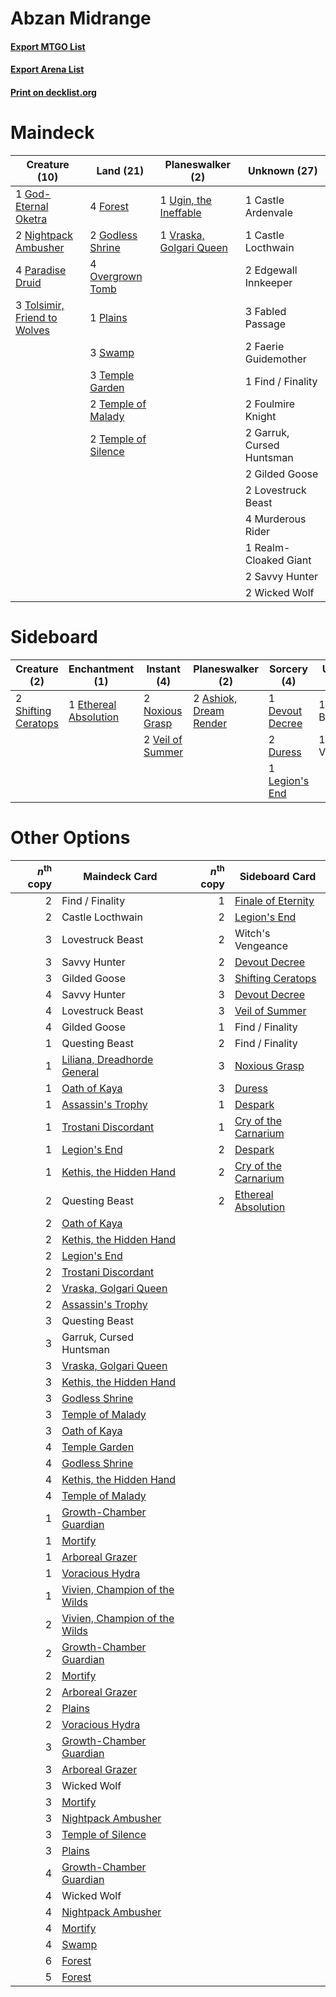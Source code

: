 # Abzan Midrange

#### [Export MTGO List](../collection/Abzan%20Midrange/Abzan%20Midrange.txt)
#### [Export Arena List](../collection/Abzan%20Midrange/Abzan%20Midrange_arena.txt)
#### [Print on decklist.org](http://decklist.org/?deckmain=1%09Castle%20Ardenvale%0A1%09Castle%20Locthwain%0A2%09Edgewall%20Innkeeper%0A3%09Fabled%20Passage%0A2%09Faerie%20Guidemother%0A1%09Find%20/%20Finality%0A4%09Forest%0A2%09Foulmire%20Knight%0A2%09Garruk,%20Cursed%20Huntsman%0A2%09Gilded%20Goose%0A1%09God-Eternal%20Oketra%0A2%09Godless%20Shrine%0A2%09Lovestruck%20Beast%0A4%09Murderous%20Rider%0A2%09Nightpack%20Ambusher%0A4%09Overgrown%20Tomb%0A4%09Paradise%20Druid%0A1%09Plains%0A1%09Realm-Cloaked%20Giant%0A2%09Savvy%20Hunter%0A3%09Swamp%0A3%09Temple%20Garden%0A2%09Temple%20of%20Malady%0A2%09Temple%20of%20Silence%0A3%09Tolsimir,%20Friend%20to%20Wolves%0A1%09Ugin,%20the%20Ineffable%0A1%09Vraska,%20Golgari%20Queen%0A2%09Wicked%20Wolf&deckside=2%09Ashiok,%20Dream%20Render%0A1%09Devout%20Decree%0A2%09Duress%0A1%09Ethereal%20Absolution%0A1%09Legion's%20End%0A2%09Noxious%20Grasp%0A1%09Questing%20Beast%0A2%09Shifting%20Ceratops%0A2%09Veil%20of%20Summer%0A1%09Witch's%20Vengeance)
# Maindeck

|                                             Creature (10)                                             |                                          Land (21)                                           |                                         Planeswalker (2)                                         |      Unknown (27)       |
|-------------------------------------------------------------------------------------------------------|----------------------------------------------------------------------------------------------|--------------------------------------------------------------------------------------------------|-------------------------|
|1 [God-Eternal Oketra](http://gatherer.wizards.com/Pages/Card/Details.aspx?multiverseid=460943)        |4 [Forest](http://gatherer.wizards.com/Pages/Card/Details.aspx?multiverseid=439860)           |1 [Ugin, the Ineffable](http://gatherer.wizards.com/Pages/Card/Details.aspx?multiverseid=460929)  |1 Castle Ardenvale       |
|2 [Nightpack Ambusher](http://gatherer.wizards.com/Pages/Card/Details.aspx?multiverseid=466939)        |2 [Godless Shrine](http://gatherer.wizards.com/Pages/Card/Details.aspx?multiverseid=405099)   |1 [Vraska, Golgari Queen](http://gatherer.wizards.com/Pages/Card/Details.aspx?multiverseid=452963)|1 Castle Locthwain       |
|4 [Paradise Druid](http://gatherer.wizards.com/Pages/Card/Details.aspx?multiverseid=461098)            |4 [Overgrown Tomb](http://gatherer.wizards.com/Pages/Card/Details.aspx?multiverseid=405103)   |                                                                                                  |2 Edgewall Innkeeper     |
|3 [Tolsimir, Friend to Wolves](http://gatherer.wizards.com/Pages/Card/Details.aspx?multiverseid=461151)|1 [Plains](http://gatherer.wizards.com/Pages/Card/Details.aspx?multiverseid=439856)           |                                                                                                  |3 Fabled Passage         |
|                                                                                                       |3 [Swamp](http://gatherer.wizards.com/Pages/Card/Details.aspx?multiverseid=439858)            |                                                                                                  |2 Faerie Guidemother     |
|                                                                                                       |3 [Temple Garden](http://gatherer.wizards.com/Pages/Card/Details.aspx?multiverseid=405112)    |                                                                                                  |1 Find / Finality        |
|                                                                                                       |2 [Temple of Malady](http://gatherer.wizards.com/Pages/Card/Details.aspx?multiverseid=380515) |                                                                                                  |2 Foulmire Knight        |
|                                                                                                       |2 [Temple of Silence](http://gatherer.wizards.com/Pages/Card/Details.aspx?multiverseid=373522)|                                                                                                  |2 Garruk, Cursed Huntsman|
|                                                                                                       |                                                                                              |                                                                                                  |2 Gilded Goose           |
|                                                                                                       |                                                                                              |                                                                                                  |2 Lovestruck Beast       |
|                                                                                                       |                                                                                              |                                                                                                  |4 Murderous Rider        |
|                                                                                                       |                                                                                              |                                                                                                  |1 Realm-Cloaked Giant    |
|                                                                                                       |                                                                                              |                                                                                                  |2 Savvy Hunter           |
|                                                                                                       |                                                                                              |                                                                                                  |2 Wicked Wolf            |


# Sideboard

|                                         Creature (2)                                         |                                        Enchantment (1)                                         |                                        Instant (4)                                        |                                        Planeswalker (2)                                         |                                       Sorcery (4)                                        |    Unknown (2)    |
|----------------------------------------------------------------------------------------------|------------------------------------------------------------------------------------------------|-------------------------------------------------------------------------------------------|-------------------------------------------------------------------------------------------------|------------------------------------------------------------------------------------------|-------------------|
|2 [Shifting Ceratops](http://gatherer.wizards.com/Pages/Card/Details.aspx?multiverseid=466948)|1 [Ethereal Absolution](http://gatherer.wizards.com/Pages/Card/Details.aspx?multiverseid=457314)|2 [Noxious Grasp](http://gatherer.wizards.com/Pages/Card/Details.aspx?multiverseid=466864) |2 [Ashiok, Dream Render](http://gatherer.wizards.com/Pages/Card/Details.aspx?multiverseid=461155)|1 [Devout Decree](http://gatherer.wizards.com/Pages/Card/Details.aspx?multiverseid=466767)|1 Questing Beast   |
|                                                                                              |                                                                                                |2 [Veil of Summer](http://gatherer.wizards.com/Pages/Card/Details.aspx?multiverseid=466952)|                                                                                                 |2 [Duress](http://gatherer.wizards.com/Pages/Card/Details.aspx?multiverseid=14557)        |1 Witch's Vengeance|
|                                                                                              |                                                                                                |                                                                                           |                                                                                                 |1 [Legion's End](http://gatherer.wizards.com/Pages/Card/Details.aspx?multiverseid=466860) |                   |


# Other Options

|*n*<sup>th</sup> copy|                                             Maindeck Card                                              |*n*<sup>th</sup> copy|                                        Sideboard Card                                         |
|--------------------:|--------------------------------------------------------------------------------------------------------|--------------------:|-----------------------------------------------------------------------------------------------|
|                    2|Find / Finality                                                                                         |                    1|[Finale of Eternity](http://gatherer.wizards.com/Pages/Card/Details.aspx?multiverseid=461018)  |
|                    2|Castle Locthwain                                                                                        |                    2|[Legion's End](http://gatherer.wizards.com/Pages/Card/Details.aspx?multiverseid=466860)        |
|                    3|Lovestruck Beast                                                                                        |                    2|Witch's Vengeance                                                                              |
|                    3|Savvy Hunter                                                                                            |                    2|[Devout Decree](http://gatherer.wizards.com/Pages/Card/Details.aspx?multiverseid=466767)       |
|                    3|Gilded Goose                                                                                            |                    3|[Shifting Ceratops](http://gatherer.wizards.com/Pages/Card/Details.aspx?multiverseid=466948)   |
|                    4|Savvy Hunter                                                                                            |                    3|[Devout Decree](http://gatherer.wizards.com/Pages/Card/Details.aspx?multiverseid=466767)       |
|                    4|Lovestruck Beast                                                                                        |                    3|[Veil of Summer](http://gatherer.wizards.com/Pages/Card/Details.aspx?multiverseid=466952)      |
|                    4|Gilded Goose                                                                                            |                    1|Find / Finality                                                                                |
|                    1|Questing Beast                                                                                          |                    2|Find / Finality                                                                                |
|                    1|[Liliana, Dreadhorde General](http://gatherer.wizards.com/Pages/Card/Details.aspx?multiverseid=461024)  |                    3|[Noxious Grasp](http://gatherer.wizards.com/Pages/Card/Details.aspx?multiverseid=466864)       |
|                    1|[Oath of Kaya](http://gatherer.wizards.com/Pages/Card/Details.aspx?multiverseid=461136)                 |                    3|[Duress](http://gatherer.wizards.com/Pages/Card/Details.aspx?multiverseid=14557)               |
|                    1|[Assassin's Trophy](http://gatherer.wizards.com/Pages/Card/Details.aspx?multiverseid=452902)            |                    1|[Despark](http://gatherer.wizards.com/Pages/Card/Details.aspx?multiverseid=461117)             |
|                    1|[Trostani Discordant](http://gatherer.wizards.com/Pages/Card/Details.aspx?multiverseid=452958)          |                    1|[Cry of the Carnarium](http://gatherer.wizards.com/Pages/Card/Details.aspx?multiverseid=457214)|
|                    1|[Legion's End](http://gatherer.wizards.com/Pages/Card/Details.aspx?multiverseid=466860)                 |                    2|[Despark](http://gatherer.wizards.com/Pages/Card/Details.aspx?multiverseid=461117)             |
|                    1|[Kethis, the Hidden Hand](http://gatherer.wizards.com/Pages/Card/Details.aspx?multiverseid=466965)      |                    2|[Cry of the Carnarium](http://gatherer.wizards.com/Pages/Card/Details.aspx?multiverseid=457214)|
|                    2|Questing Beast                                                                                          |                    2|[Ethereal Absolution](http://gatherer.wizards.com/Pages/Card/Details.aspx?multiverseid=457314) |
|                    2|[Oath of Kaya](http://gatherer.wizards.com/Pages/Card/Details.aspx?multiverseid=461136)                 |                     |                                                                                               |
|                    2|[Kethis, the Hidden Hand](http://gatherer.wizards.com/Pages/Card/Details.aspx?multiverseid=466965)      |                     |                                                                                               |
|                    2|[Legion's End](http://gatherer.wizards.com/Pages/Card/Details.aspx?multiverseid=466860)                 |                     |                                                                                               |
|                    2|[Trostani Discordant](http://gatherer.wizards.com/Pages/Card/Details.aspx?multiverseid=452958)          |                     |                                                                                               |
|                    2|[Vraska, Golgari Queen](http://gatherer.wizards.com/Pages/Card/Details.aspx?multiverseid=452963)        |                     |                                                                                               |
|                    2|[Assassin's Trophy](http://gatherer.wizards.com/Pages/Card/Details.aspx?multiverseid=452902)            |                     |                                                                                               |
|                    3|Questing Beast                                                                                          |                     |                                                                                               |
|                    3|Garruk, Cursed Huntsman                                                                                 |                     |                                                                                               |
|                    3|[Vraska, Golgari Queen](http://gatherer.wizards.com/Pages/Card/Details.aspx?multiverseid=452963)        |                     |                                                                                               |
|                    3|[Kethis, the Hidden Hand](http://gatherer.wizards.com/Pages/Card/Details.aspx?multiverseid=466965)      |                     |                                                                                               |
|                    3|[Godless Shrine](http://gatherer.wizards.com/Pages/Card/Details.aspx?multiverseid=405099)               |                     |                                                                                               |
|                    3|[Temple of Malady](http://gatherer.wizards.com/Pages/Card/Details.aspx?multiverseid=380515)             |                     |                                                                                               |
|                    3|[Oath of Kaya](http://gatherer.wizards.com/Pages/Card/Details.aspx?multiverseid=461136)                 |                     |                                                                                               |
|                    4|[Temple Garden](http://gatherer.wizards.com/Pages/Card/Details.aspx?multiverseid=405112)                |                     |                                                                                               |
|                    4|[Godless Shrine](http://gatherer.wizards.com/Pages/Card/Details.aspx?multiverseid=405099)               |                     |                                                                                               |
|                    4|[Kethis, the Hidden Hand](http://gatherer.wizards.com/Pages/Card/Details.aspx?multiverseid=466965)      |                     |                                                                                               |
|                    4|[Temple of Malady](http://gatherer.wizards.com/Pages/Card/Details.aspx?multiverseid=380515)             |                     |                                                                                               |
|                    1|[Growth-Chamber Guardian](http://gatherer.wizards.com/Pages/Card/Details.aspx?multiverseid=457272)      |                     |                                                                                               |
|                    1|[Mortify](http://gatherer.wizards.com/Pages/Card/Details.aspx?multiverseid=420829)                      |                     |                                                                                               |
|                    1|[Arboreal Grazer](http://gatherer.wizards.com/Pages/Card/Details.aspx?multiverseid=461076)              |                     |                                                                                               |
|                    1|[Voracious Hydra](http://gatherer.wizards.com/Pages/Card/Details.aspx?multiverseid=466954)              |                     |                                                                                               |
|                    1|[Vivien, Champion of the Wilds](http://gatherer.wizards.com/Pages/Card/Details.aspx?multiverseid=461107)|                     |                                                                                               |
|                    2|[Vivien, Champion of the Wilds](http://gatherer.wizards.com/Pages/Card/Details.aspx?multiverseid=461107)|                     |                                                                                               |
|                    2|[Growth-Chamber Guardian](http://gatherer.wizards.com/Pages/Card/Details.aspx?multiverseid=457272)      |                     |                                                                                               |
|                    2|[Mortify](http://gatherer.wizards.com/Pages/Card/Details.aspx?multiverseid=420829)                      |                     |                                                                                               |
|                    2|[Arboreal Grazer](http://gatherer.wizards.com/Pages/Card/Details.aspx?multiverseid=461076)              |                     |                                                                                               |
|                    2|[Plains](http://gatherer.wizards.com/Pages/Card/Details.aspx?multiverseid=439856)                       |                     |                                                                                               |
|                    2|[Voracious Hydra](http://gatherer.wizards.com/Pages/Card/Details.aspx?multiverseid=466954)              |                     |                                                                                               |
|                    3|[Growth-Chamber Guardian](http://gatherer.wizards.com/Pages/Card/Details.aspx?multiverseid=457272)      |                     |                                                                                               |
|                    3|[Arboreal Grazer](http://gatherer.wizards.com/Pages/Card/Details.aspx?multiverseid=461076)              |                     |                                                                                               |
|                    3|Wicked Wolf                                                                                             |                     |                                                                                               |
|                    3|[Mortify](http://gatherer.wizards.com/Pages/Card/Details.aspx?multiverseid=420829)                      |                     |                                                                                               |
|                    3|[Nightpack Ambusher](http://gatherer.wizards.com/Pages/Card/Details.aspx?multiverseid=466939)           |                     |                                                                                               |
|                    3|[Temple of Silence](http://gatherer.wizards.com/Pages/Card/Details.aspx?multiverseid=373522)            |                     |                                                                                               |
|                    3|[Plains](http://gatherer.wizards.com/Pages/Card/Details.aspx?multiverseid=439856)                       |                     |                                                                                               |
|                    4|[Growth-Chamber Guardian](http://gatherer.wizards.com/Pages/Card/Details.aspx?multiverseid=457272)      |                     |                                                                                               |
|                    4|Wicked Wolf                                                                                             |                     |                                                                                               |
|                    4|[Nightpack Ambusher](http://gatherer.wizards.com/Pages/Card/Details.aspx?multiverseid=466939)           |                     |                                                                                               |
|                    4|[Mortify](http://gatherer.wizards.com/Pages/Card/Details.aspx?multiverseid=420829)                      |                     |                                                                                               |
|                    4|[Swamp](http://gatherer.wizards.com/Pages/Card/Details.aspx?multiverseid=439858)                        |                     |                                                                                               |
|                    6|[Forest](http://gatherer.wizards.com/Pages/Card/Details.aspx?multiverseid=439860)                       |                     |                                                                                               |
|                    5|[Forest](http://gatherer.wizards.com/Pages/Card/Details.aspx?multiverseid=439860)                       |                     |                                                                                               |

